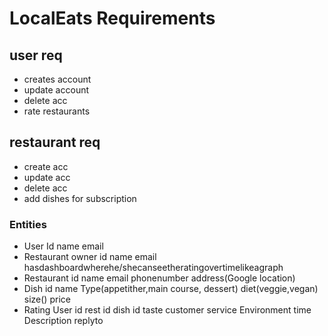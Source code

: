 # LocalEats Requirements
 ## user req        
  - creates account 
  - update account  
  - delete acc      
  - rate restaurants
 ## restaurant req
  - create acc  
  - update acc  
  - delete acc  
  - add dishes for subscription

### Entities
 - User Id name email 
 - Restaurant owner id name email  hasdashboardwherehe/shecanseetheratingovertimelikeagraph
 - Restaurant id name email phonenumber address(Google location)
 - Dish id name Type(appetither,main course, dessert) diet(veggie,vegan) size() price
 - Rating  User id rest id dish id taste customer service Environment time Description replyto
